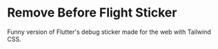 # Remove Before Flight Sticker

Funny version of Flutter's debug sticker made for the web with Tailwind CSS.

